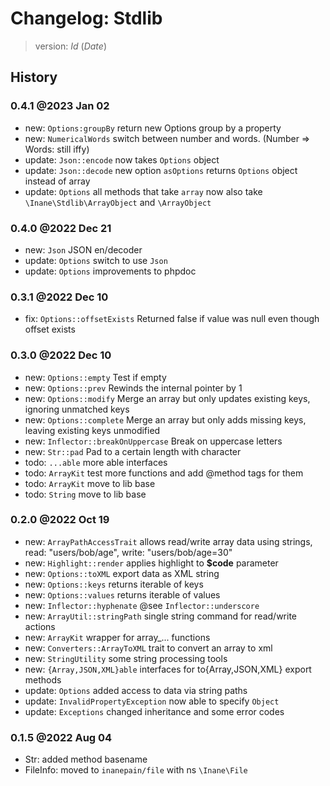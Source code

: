 # Changelog: Stdlib

> version: $Id$ ($Date$)

## History

### 0.4.1 @2023 Jan 02

 - new: `Options:groupBy` return new Options group by a property
 - new: `NumericalWords` switch between number and words. (Number => Words: still iffy)
 - update: `Json::encode` now takes `Options` object
 - update: `Json::decode` new option `asOptions` returns `Options` object instead of array
 - update: `Options` all methods that take `array` now also take `\Inane\Stdlib\ArrayObject` and `\ArrayObject`

### 0.4.0 @2022 Dec 21

 - new: `Json` JSON en/decoder
 - update: `Options` switch to use `Json`
 - update: `Options` improvements to phpdoc

### 0.3.1 @2022 Dec 10

 - fix: `Options::offsetExists` Returned false if value was null even though offset exists

### 0.3.0 @2022 Dec 10

 - new: `Options::empty` Test if empty
 - new: `Options::prev` Rewinds the internal pointer by 1
 - new: `Options::modify` Merge an array but only updates existing keys, ignoring unmatched keys
 - new: `Options::complete` Merge an array but only adds missing keys, leaving existing keys unmodified
 - new: `Inflector::breakOnUppercase` Break on uppercase letters
 - new: `Str::pad` Pad to a certain length with character
 - todo: `...able` more able interfaces
 - todo: `ArrayKit` test more functions and add @method tags for them
 - todo: `ArrayKit` move to lib base
 - todo: `String` move to lib base

### 0.2.0 @2022 Oct 19

 - new: `ArrayPathAccessTrait` allows read/write array data using strings, read: "users/bob/age", write: "users/bob/age=30"
 - new: `Highlight::render` applies highlight to **$code** parameter
 - new: `Options::toXML` export data as XML string
 - new: `Options::keys` returns iterable of keys
 - new: `Options::values` returns iterable of values
 - new: `Inflector::hyphenate` @see `Inflector::underscore`
 - new: `ArrayUtil::stringPath` single string command for read/write actions
 - new: `ArrayKit` wrapper for array_... functions
 - new: `Converters::ArrayToXML` trait to convert an array to xml
 - new: `StringUtility` some string processing tools
 - new: `{Array,JSON,XML}able` interfaces for to{Array,JSON,XML} export methods
 - update: `Options` added access to data via string paths
 - update: `InvalidPropertyException` now able to specify `Object`
 - update: `Exceptions` changed inheritance and some error codes

### 0.1.5 @2022 Aug 04

 - Str: added method basename
 - FileInfo: moved to `inanepain/file` with ns `\Inane\File`
